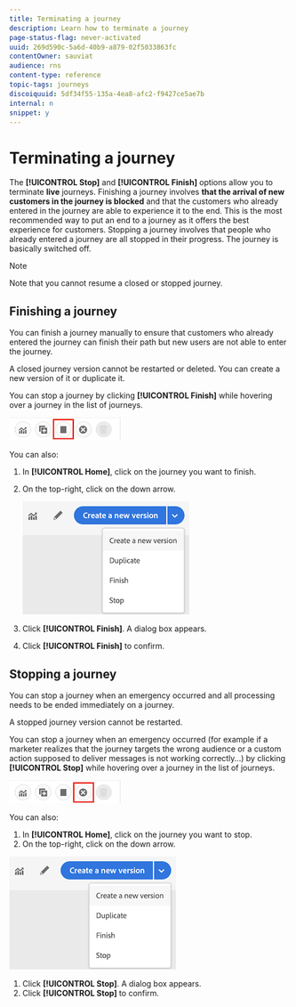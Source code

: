 ```yaml
---
title: Terminating a journey
description: Learn how to terminate a journey
page-status-flag: never-activated
uuid: 269d590c-5a6d-40b9-a879-02f5033863fc
contentOwner: sauviat
audience: rns
content-type: reference
topic-tags: journeys
discoiquuid: 5df34f55-135a-4ea8-afc2-f9427ce5ae7b
internal: n
snippet: y
---
```


# Terminating a journey

The **[!UICONTROL Stop]** and **[!UICONTROL Finish]** options allow you to terminate **live** journeys. Finishing a journey involves **that the arrival of new customers in the journey is blocked** and that the customers who already entered in the journey are able to experience it to the end. This is the most recommended way to put an end to a journey as it offers the best experience for customers. Stopping a journey involves that people who already entered a journey are all stopped in their progress. The journey is basically switched off.

>[!NOTE]
>
>Note that you cannot resume a closed or stopped journey.

## Finishing a journey

You can finish a journey manually to ensure that customers who already entered the journey can finish their path but new users are not able to enter the journey.

A closed journey version cannot be restarted or deleted. You can create a new version of it or duplicate it.

You can stop a journey by clicking **[!UICONTROL Finish]** while hovering over a journey in the list of journeys.

![](../assets/do-not-localize/journey-finish-quick-action.png)

You can also:

1. In **[!UICONTROL Home]**, click on the journey you want to finish.
1. On the top-right, click on the down arrow.

    ![](../assets/finish_drop_down_list.png)

1. Click **[!UICONTROL Finish]**. A dialog box appears.
1. Click **[!UICONTROL Finish]** to confirm.

## Stopping a journey

You can stop a journey when an emergency occurred and all processing needs to be ended immediately on a journey.

A stopped journey version cannot be restarted.

You can stop a journey when an emergency occurred (for example if a marketer realizes that the journey targets the wrong audience or a custom action supposed to deliver messages is not working correctly…) by clicking **[!UICONTROL Stop]** while hovering over a journey in the list of journeys.

![](../assets/do-not-localize/journey-stop-quick-action.png)

You can also:

1. In **[!UICONTROL Home]**, click on the journey you want to stop.
1. On the top-right, click on the down arrow.

  ![](../assets/finish_drop_down_list.png)

1. Click **[!UICONTROL Stop]**. A dialog box appears.
1. Click **[!UICONTROL Stop]** to confirm.
